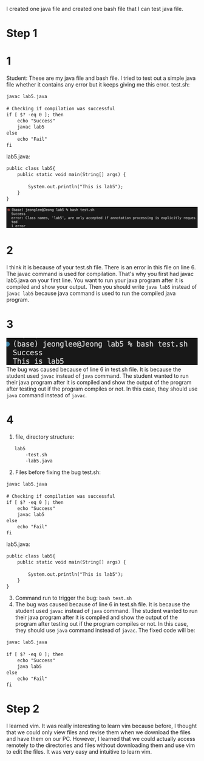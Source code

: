 I created one java file and created one bash file that I can test java file.
# Step 1

# 1
Student: These are my java file and bash file. I tried to test out a simple java file whether it contains any error but it keeps giving me this error.
test.sh:
```
javac lab5.java

# Checking if compilation was successful
if [ $? -eq 0 ]; then
    echo "Success"
    javac lab5
else
    echo "Fail"
fi
```

lab5.java:
```
public class lab5{
    public static void main(String[] args) {
        
        System.out.println("This is lab5");
    }
}
```
![Image](step1.png)

# 2
I think it is because of your test.sh file. There is an error in this file on line 6. The javac command is used for compilation. That's why you first had javac lab5.java on your first line. You want to run your java program after it is compiled and show your output. Then you should write ```java lab5``` instead of ```javac lab5``` because java command is used to run the compiled java program. 

# 3
![Image](step3.png)
The bug was caused because of line 6 in test.sh file. It is because the student used ```javac``` instead of ```java``` command. The student wanted to run their java program after it is compiled and show the output of the program after testing out if the program compiles or not. In this case, they should use ```java``` command instead of ```javac```.

# 4
1. file, directory structure:
```
   lab5
       -test.sh
       -lab5.java
```
2. Files before fixing the bug
test.sh:
```
javac lab5.java

# Checking if compilation was successful
if [ $? -eq 0 ]; then
    echo "Success"
    javac lab5
else
    echo "Fail"
fi
```

lab5.java:
```
public class lab5{
    public static void main(String[] args) {
        
        System.out.println("This is lab5");
    }
}
```
3. Command run to trigger the bug: ```bash test.sh```
4. The bug was caused because of line 6 in test.sh file. It is because the student used ```javac``` instead of ```java``` command. The student wanted to run their java program after it is compiled and show the output of the program after testing out if the program compiles or not. In this case, they should use ```java``` command instead of ```javac```. The fixed code will be:
```
javac lab5.java

if [ $? -eq 0 ]; then
    echo "Success"
    java lab5
else
    echo "Fail"
fi
```

# Step 2
I learned vim. It was really interesting to learn vim because before, I thought that we could only view files and revise them when we download the files and have them on our PC. However, I learned that we could actually access remotely to the directories and files without downloading them and use vim to edit the files. It was very easy and intuitive to learn vim.
